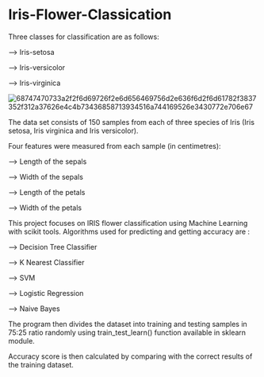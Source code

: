 # Iris-Flower-Classication

Three classes for classification are as follows:

--> Iris-setosa

--> Iris-versicolor

--> Iris-virginica

![68747470733a2f2f6d69726f2e6d656469756d2e636f6d2f6d61782f3837352f312a37626e4c4b73436858713934516a744169526e3430772e706e67](https://user-images.githubusercontent.com/71970250/187020287-cab08e0e-c3a5-42fe-867b-4c3bf6d1de02.png)

The data set consists of 150 samples from each of three species of Iris (Iris setosa, Iris virginica and Iris versicolor).

Four features were measured from each sample (in centimetres):

  --> Length of the sepals
  
  --> Width of the sepals
  
  --> Length of the petals
  
  --> Width of the petals

This project focuses on IRIS flower classification using Machine Learning with scikit tools. Algorithms used for predicting and getting accuracy are :

 --> Decision Tree Classifier

 --> K Nearest Classifier

 --> SVM

 --> Logistic Regression

 --> Naive Bayes

The program then divides the dataset into training and testing samples in 75:25 ratio randomly using train_test_learn() function available in sklearn module.

Accuracy score is then calculated by comparing with the correct results of the training dataset.
